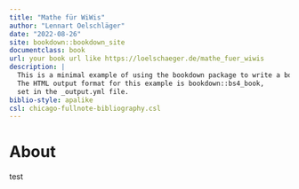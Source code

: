 ```yaml
--- 
title: "Mathe für WiWis"
author: "Lennart Oelschläger"
date: "2022-08-26"
site: bookdown::bookdown_site
documentclass: book
url: your book url like https://loelschaeger.de/mathe_fuer_wiwis
description: |
  This is a minimal example of using the bookdown package to write a book.
  The HTML output format for this example is bookdown::bs4_book,
  set in the _output.yml file.
biblio-style: apalike
csl: chicago-fullnote-bibliography.csl
---
```


# About

test
